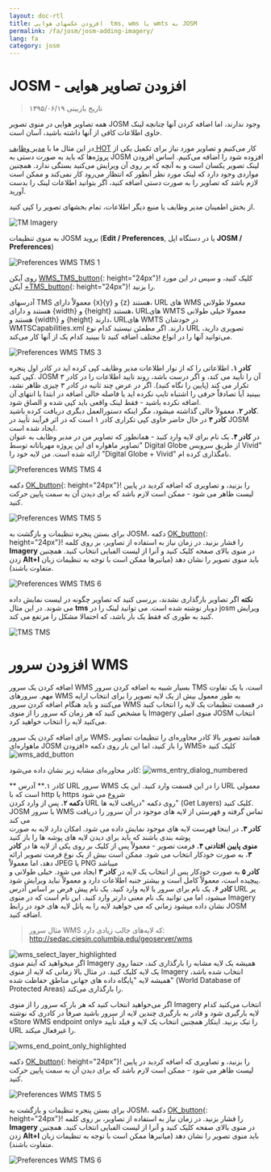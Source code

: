 ```yaml
---
layout: doc-rtl
title: افزودن عکسهای هوایی  tms, wms یا wmts به JOSM
permalink: /fa/josm/josm-adding-imagery/
lang: fa
category: josm
---
```


JOSM - افزودن تصاویر هوایی
================

> تاریخ بازبینی ۱۳۹۵/۰۶/۱۹  

همه تصاویر هوایی در منوی تصویر JOSM وجود ندارند، اما اضافه کردن آنها چنانچه  لینک حاوی اطلاعات کافی از آنها داشته باشید، آسان است.  

در این مثال ما با [مدیر وظایف HOT](http://tasks.hotosm.org/) کار می‌کنیم و تصاویر مورد نیاز برای تکمیل یکی از پروژه‌ها که باید به صورت دستی به JOSM افزوده شود را اضافه می‌کنیم. اساس افزودن لینک تصویر یکسان است و به آنچه که بر روی آن ویرایش می‌کنید بستگی ندارد. همچنین مواردی وجود دارد که لینک مورد نظر آنطور که انتظار می‌رود کار نمی‌کند و ممکن است لازم باشد که تصاویر را به صورت دستی اضافه کنید، اگر بتوانید اطلاعات لینک را بدست آورید.  

از بخش اطمینان مدیر وظایف یا منبع دیگر اطلاعات، تمام بخشهای تصویر را کپی کنید.  

![TM Imagery][]

به منوی تنظیمات JOSM بروید (**Edit / Preferences**, یا در دستگاه اپل **JOSM / Preferences**)  

![Preferences WMS TMS 1][]

روی آیکن [WMS_TMS_button][]{: height="24px"}! کلیک کنید، و سپس در این مورد آیکن [+TMS_button][]{: height="24px"}! را بزنید.  

آدرسهای TMS معمولاْ دارای {x}{y} و {z} هستند، URL های WMS معمولا طولانی هستند و دارای {width} و {height} هستند، URLهای WMTS معمولا خیلی طولانی هستند و {width} و {height} دارند، URLهای WMTS در خودشان WMTSCapabilities.xml دارند. اگر مطمئن نیستید کدام نوع URL تصویری دارید، می‌توانید آنها را در انواع مختلف اضافه کنید تا ببینید کدام یک از آنها کار می‌کند.  

![Preferences WMS TMS 3][]

**کادر ۱.** اطلاعاتی را که از نوار اطلاعات مدیر وظایف کپی کرده اید در کادر اول پنجره کپی کنید. JOSM آن را تأیید می کند، و اگر درست باشد، روند تایید اطلاعات را در کادر ۳ تکرار می کند (پایین را نگاه کنید). اگر در عرض چند ثانیه در کادر ۳ چیزی ظاهر نشد، ببینید آیا تصادفاْ حرفی را اشتباه تایپ نکرده اید یا فاصله خالی اضافه در ابتدا یا انتهای آن اضافه نکرده باشید - فقط لینک واقعی باید کپی شده و الصاق شود.  
**کادر ۲.** معمولاْ خالی گذاشته میشود، مگر اینکه دستورالعمل دیگری دریافت کرده باشید.  
**کادر ۳** در حال حاضر حاوی کپی تکراری کادر ۱ است که در اثر فرآیند تأیید در JOSM ایجاد شده است.  
در **کادر ۴.** یک نام برای لایه وارد کنید - همانطور که تصاویر من در مدیر وظایف به عنوان "تصاویر ماهواره ای این پروژه مهربانانه توسط Digital Globe از طریق سرویس Vivid" ارائه شده است. من لایه خود را "Digital Globe + Vivid" نامگذاری کرده ام.  

![Preferences WMS TMS 4][]

دکمه [OK_button][]{: height="24px"}! را بزنید، و تصاویری که اضافه کردید در پایین لیست ظاهر می شود - ممکن است لازم باشد که برای دیدن آن به سمت پایین حرکت کنید.  

![Preferences WMS TMS 5][]

برای بستن پنجره تنظیمات و بازگشت به JOSM، دکمه [OK_button][]{: height="24px"}! را فشار بزنید. در زمان نیاز به استفاده از تصاویر، بر روی کلمه **Imagery** در منوی بالای صفحه کلیک کنید و آنرا از لیست الفبایی انتخاب کنید. همچنین زدن **Alt+I** باید منوی تصویر را نشان دهد (میانبرها ممکن است با توجه به تنظیمات زبان متفاوت باشند).  

![Preferences WMS TMS 6][]

**نکته** اگر تصاویر بارگذاری نشدند، بررسی کنید که تصاویر چگونه در لیست نمایش داده می شوند. در این مثال **tms** دوبار نوشته شده است. می توانید لینک را در josm ویرایش کنید به طوری که فقط یک بار باشد، که احتمالا مشکل را مرتفع می کند.

![TMS TMS][]

افزودن سرور WMS
===========

اضافه کردن یک سرور WMS بسیار شبیه به اضافه کردن سرور TMS است، با یک تفاوت مهم. سرورهای WMS به طور معمول بیش از یک لایه تصویر را برای انتخاب ارایه می‌کنند و باید هنگام اضافه کردن سرور WMS در قسمت تنظیمات یک لایه را انتخاب کنید یا مشخص کنید که هر زمان که سرور را از منوی Imagery منوی اصلی JOSM انتخاب می‌کنید لایه را انتخاب خواهید کرد. 

برای اضافه کردن یک سرور WMS، همانند تصویر بالا کادر محاوره‌ای را تنظیمات تصاویر ماهواره‌ای JOSM را باز کنید، اما این بار روی دکمه «افزودن WMS» کلیک کنید ![wms_add_button][]

کادر محاوره‌ای مشابه زیر نشان داده می‌شود:
![wms_entry_dialog_numbered][]

** کادر ۱.** آدرس URL سرور WMS را در این قسمت وارد کنید. این یک URL معمولی است که با http یا https شروع می شود  
**دکمه ۲.** پس از وارد کردن URL روی دکمه "دریافت لایه ها" (Get Layers) کلیک کنید. JOSM با سرور WMS تماس گرفته و فهرستی از لایه های موجود در آن سرور را دریافت می کند  
**کادر ۳.** در اینجا فهرست لایه های موجود نمایش داده می شود. امکان دارد لایه به صورت پوشه بندی باشند که باید برای دیدن لایه های پوشه ها را باز کنید  
**منوی پایین افتادنی ۴.** فرمت تصویر - معمولاْ پس از کلیک بر روی یکی از لایه ها در **کادر ۳**، به صورت خودکار انتخاب می شود. ممکن است بیش از یک نوع فرمت تصویر ارائه دهد، اما معمولاْ JPEG یا PNG میباشد  
**کادر ۵** به صورت خودکار پس از انتخاب یک لایه در **کادر ۳** ایجاد می شود. خیلی طولانی و پیچیده است، معمولاْ کامل است و بیشتر جنبه اطلاعات دارد و معمولاْ نباید ویرایش شود.  
**کادر ۶.** یک نام برای سرور یا لایه وارد کنید. یک نام پیش فرض بر اساس آدرس URL پر میشود، اما می توانید یک نام معنی دارتر وارد کنید. این نام است که در منوی  Imagery نشان داده میشود زمانی که می خواهید لایه را به پانل لایه های خود در رابط JOSM اضافه کنید.  

> مثال سرور WMS که لایه‌های جالب زیادی دارد: http://sedac.ciesin.columbia.edu/geoserver/wms  

![wms_select_layer_highlighted][]  
اگر میخواهید که آیتم منوی Imagery همیشه یک لایه مشابه را بارگذاری کند، حتما روی یک لایه کلیک کنید. در مثال بالا زمانی که لایه از منوی Imagery  انتخاب شده باشد، همیشه لایه "پایگاه داده های جهانی مناطق حفاظت شده" (World Database of Protected Areas) را بارگذاری می‌کند.

اگر می‌خواهید انتخاب کنید که هر بار که سرور را از منوی Imagery انتخاب می‌کنید کدام لایه بارگیری شود و قادر به بارگیری چندین لایه از سرور باشید صرفاْ در کادری که نوشته «Store WMS endpoint only» را تیک بزنید. اینکار همچنین انتخاب یک لایه و فیلد تأیید URL را غیرفعال میکند.

![wms_end_point_only_highlighted][]  

دکمه [OK_button][]{: height="24px"}! را بزنید، و تصاویری که اضافه کردید در پایین لیست ظاهر می شود - ممکن است لازم باشد که برای دیدن آن به سمت پایین حرکت کنید.  

![Preferences WMS TMS 5][]

برای بستن پنجره تنظیمات و بازگشت به JOSM، دکمه [OK_button][]{: height="24px"}! را فشار بزنید. در زمان نیاز به استفاده از تصاویر، بر روی کلمه **Imagery** در منوی بالای صفحه کلیک کنید و آنرا از لیست الفبایی انتخاب کنید. همچنین زدن **Alt+I** باید منوی تصویر را نشان دهد (میانبرها ممکن است با توجه به تنظیمات زبان متفاوت باشند).  

![Preferences WMS TMS 6][]

[Preferences WMS TMS 1]: /images/josm/JOSM_TMS_1.png
[TM Imagery]: /images/josm/JOSM_TMS_2.png
[WMS_TMS_button]: /images/josm/josm_preferences-wms-tms.png
[+TMS_button]: /images/josm/+TMS.png
[OK_button]: /images/josm/josm_OK_button.png
[Preferences WMS TMS 3]: /images/josm/JOSM_TMS_3.png
[Preferences WMS TMS 4]: /images/josm/JOSM_TMS_4.png
[Preferences WMS TMS 5]: /images/josm/JOSM_TMS_5.png
[Preferences WMS TMS 6]: /images/josm/JOSM_TMS_6.png
[TMS TMS]: /images/josm/JOSM_TMS_TMS.png
[wms_add_button]: /images/josm/wms_add_button.jpg
[wms_select_layer_highlight]: /images/josm/wms_select_layer_highlight.jpg
[wms_entry_dialog_numbered]: /images/josm/wms_entry_dialog_numbered.jpg
[wms_end_point_only_highlighted]: /images/josm/wms_end_point_only_highlighted.jpg
[wms_select_layer_highlighted]: /images/josm/wms_select_layer_highlighted.jpg